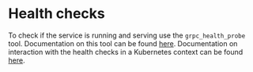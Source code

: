 # Health checks
To check if the service is running and serving use the `grpc_health_probe` tool. Documentation on
this tool can be found [here](https://github.com/grpc-ecosystem/grpc-health-probe/). Documentation
on interaction with the health checks in a Kubernetes context can be found
[here](https://kubernetes.io/blog/2018/10/01/health-checking-grpc-servers-on-kubernetes/).

